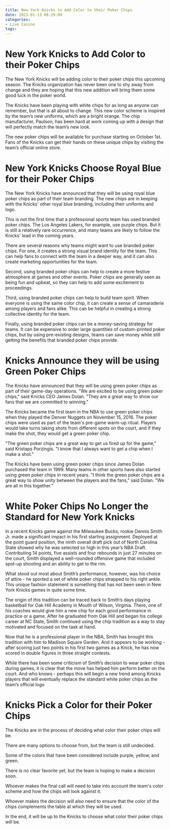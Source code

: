 ```yaml
---
title: New York Knicks to Add Color to their Poker Chips
date: 2023-01-13 08:29:09
categories:
- Live Casino
tags:
---
```



#  New York Knicks to Add Color to their Poker Chips

The New York Knicks will be adding color to their poker chips this upcoming season. The Knicks organization has never been one to shy away from change and they are hoping that this new addition will bring them some good luck in the poker world.

The Knicks have been playing with white chips for as long as anyone can remember, but that is all about to change. This new color scheme is inspired by the team’s new uniforms, which are a bright orange. The chip manufacturer, Paulson, has been hard at work coming up with a design that will perfectly match the team’s new look.

The new poker chips will be available for purchase starting on October 1st. Fans of the Knicks can get their hands on these unique chips by visiting the team’s official online store.

#  New York Knicks Choose Royal Blue for their Poker Chips

The New York Knicks have announced that they will be using royal blue poker chips as part of their team branding. The new chips are in keeping with the Knicks' other royal blue branding, including their uniforms and logo.

This is not the first time that a professional sports team has used branded poker chips. The Los Angeles Lakers, for example, use purple chips. But it is still a relatively rare occurrence, and many teams are likely to follow the Knicks' lead in the coming years.

There are several reasons why teams might want to use branded poker chips. For one, it creates a strong visual brand identity for the team. This can help fans to connect with the team in a deeper way, and it can also create marketing opportunities for the team.

Second, using branded poker chips can help to create a more festive atmosphere at games and other events. Poker chips are generally seen as being fun and upbeat, so they can help to add some excitement to proceedings.

Third, using branded poker chips can help to build team spirit. When everyone is using the same color chip, it can create a sense of camaraderie among players and fans alike. This can be helpful in creating a strong collective identity for the team.

Finally, using branded poker chips can be a money-saving strategy for teams. It can be expensive to order large quantities of custom-printed poker chips, but by using pre-existing designs, teams can save money while still getting the benefits that branded poker chips provide.

#  Knicks Announce they will be using Green Poker Chips

The Knicks have announced that they will be using green poker chips as part of their game-day operations. "We are excited to be using green poker chips," said Knicks CEO James Dolan. "They are a great way to show our fans that we are committed to winning."

The Knicks became the first team in the NBA to use green poker chips when they played the Denver Nuggets on November 15, 2016. The poker chips were used as part of the team's pre-game warm-up ritual. Players would take turns taking shots from different spots on the court, and if they make the shot, they would get a green poker chip.

"The green poker chips are a great way to get us fired up for the game," said Kristaps Porzingis. "I know that I always want to get a chip when I make a shot."

The Knicks have been using green poker chips since James Dolan purchased the team in 1999. Many teams in other sports have also started using green poker chips in recent years. "I think the green poker chips are a great way to show unity between the players and the fans," said Dolan. "We are all in this together."

#  White Poker Chips No Longer the Standard for New York Knicks

In a recent Knicks game against the Milwaukee Bucks, rookie Dennis Smith Jr. made a significant impact in his first starting assignment. Deployed at the point guard position, the ninth overall draft pick out of North Carolina State showed why he was selected so high in this year’s NBA Draft. Contributing 14 points, five assists and four rebounds in just 27 minutes on the court, Smith displayed a well-rounded offensive game that included spot-up shooting and an ability to get to the rim.

What stood out most about Smith’s performance, however, was his choice of attire - he sported a set of white poker chips strapped to his right ankle. This unique fashion statement is something that has not been seen in New York Knicks games in quite some time.

The origin of this tradition can be traced back to Smith’s days playing basketball for Oak Hill Academy in Mouth of Wilson, Virginia. There, one of his coaches would give him a new chip for each good performance in practice or a game. After he graduated from Oak Hill and began his college career at NC State, Smith continued using the chip tradition as a way to stay motivated and focused on the task at hand.

Now that he is a professional player in the NBA, Smith has brought this tradition with him to Madison Square Garden. And it appears to be working - after scoring just two points in his first two games as a Knick, he has now scored in double figures in three straight contests.

While there has been some criticism of Smith’s decision to wear poker chips during games, it is clear that the move has helped him perform better on the court. And who knows - perhaps this will begin a new trend among Knicks players that will eventually replace the standard white poker chips as the team’s official logo

#  Knicks Pick a Color for their Poker Chips

The Knicks are in the process of deciding what color their poker chips will be. 

There are many options to choose from, but the team is still undecided. 

Some of the colors that have been considered include purple, yellow, and green. 

There is no clear favorite yet, but the team is hoping to make a decision soon. 

Whoever makes the final call will need to take into account the team's color scheme and how the chips will look against it. 

Whoever makes the decision will also need to ensure that the color of the chips complements the table at which they will be used. 

In the end, it will be up to the Knicks to choose what color their poker chips will be.